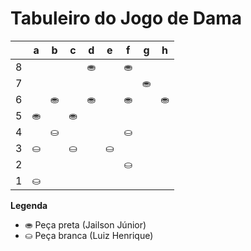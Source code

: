 # Tabuleiro do Jogo de Dama

|   | a | b | c | d | e | f | g | h |
|---|---|---|---|---|---|---|---|---|
| 8 |   |  |   | ⛂ |   | ⛂ |   |  |
| 7 |  |   |  |   |  |   | ⛂ |   |
| 6 |   | ⛂ |   |⛂  |   |⛂  |   | ⛂ |
| 5 | ⛂  |   | ⛂  |   |   |   |   |   |
| 4 |   | ⛀  |   |   |   | ⛀  |   |  |
| 3 | ⛀ |   | ⛀ |   | ⛀  |   |  |   |
| 2 |   |  |    |   |   | ⛀ |   |  |
| 1 | ⛀ |   |  | |  |   |   |   |

**Legenda**

- ⛂ Peça preta (Jailson Júnior)
- ⛀ Peça branca (Luiz Henrique)
